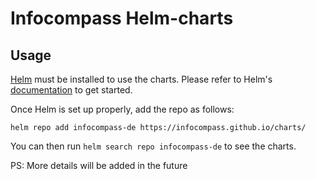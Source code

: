 # Infocompass Helm-charts

## Usage

[Helm](https://helm.sh) must be installed to use the charts.
Please refer to Helm's [documentation](https://helm.sh/docs/) to get started.

Once Helm is set up properly, add the repo as follows:

```console
helm repo add infocompass-de https://infocompass.github.io/charts/
```

You can then run `helm search repo infocompass-de` to see the charts.

PS: More details will be added in the future
